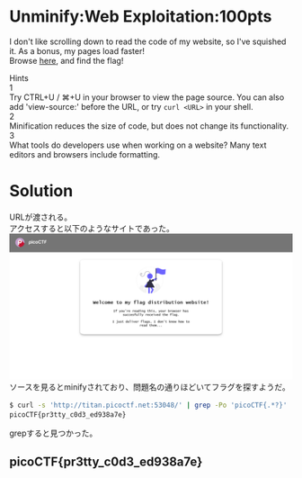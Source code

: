 # Unminify:Web Exploitation:100pts
I don't like scrolling down to read the code of my website, so I've squished it. As a bonus, my pages load faster!  
Browse [here](http://titan.picoctf.net:53048/), and find the flag!  

Hints  
1  
Try CTRL+U / ⌘+U in your browser to view the page source. You can also add 'view-source:' before the URL, or try `curl <URL>` in your shell.  
2  
Minification reduces the size of code, but does not change its functionality.  
3  
What tools do developers use when working on a website? Many text editors and browsers include formatting.  

# Solution
URLが渡される。  
アクセスすると以下のようなサイトであった。  
![site.png](site/site.png)  
ソースを見るとminifyされており、問題名の通りほどいてフラグを探すようだ。  
```bash
$ curl -s 'http://titan.picoctf.net:53048/' | grep -Po 'picoCTF{.*?}'
picoCTF{pr3tty_c0d3_ed938a7e}
```
grepすると見つかった。  

## picoCTF{pr3tty_c0d3_ed938a7e}